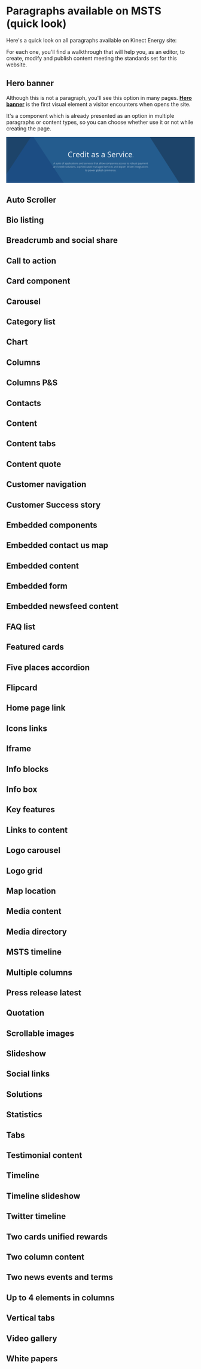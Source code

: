 # Paragraphs available on MSTS \(quick look\)

Here's a quick look on all paragraphs available on Kinect Energy site:

For each one, you'll find a walkthrough that will help you, as an editor, to create, modify and publish content meeting the standards set for this website.

## Hero banner

Although this is not a paragraph, you'll see this option in many pages. [**Hero banner**](paragraphs/hero-banner.md) is the first visual element a visitor encounters when opens the site.

It's a component which is already presented as an option in multiple paragraphs or content types, so you can choose whether use it or not while creating the page. 

![](.gitbook/assets/hero_banner.png)

## Auto Scroller

## Bio listing

## Breadcrumb and social share

## Call to action

## Card component

## Carousel

## Category list

## Chart

## Columns

## Columns P&S

## Contacts

## Content

## Content tabs

## Content quote

## Customer navigation

## Customer Success story

## Embedded components

## Embedded contact us map

## Embedded content

## Embedded form

## Embedded newsfeed content

## FAQ list

## Featured cards

## Five places accordion

## Flipcard

## Home page link

## Icons links

## Iframe

## Info blocks

## Info box

## Key features

## Links to content

## Logo carousel

## Logo grid

## Map location

## Media content

## Media directory

## MSTS timeline

## Multiple columns

## Press release latest

## Quotation

## Scrollable images

## Slideshow

## Social links

## Solutions

## Statistics

## Tabs

## Testimonial content

## Timeline

## Timeline slideshow

## Twitter timeline

## Two cards unified rewards

## Two column content

## Two news events and terms

## Up to 4 elements in columns

## Vertical tabs

## Video gallery

## White papers



